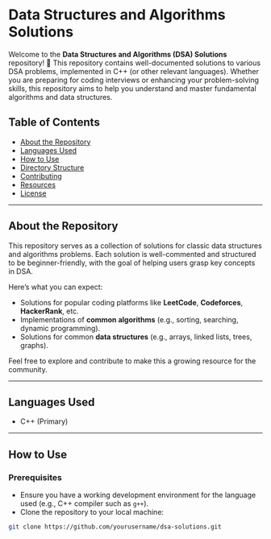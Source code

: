# Data Structures and Algorithms Solutions

Welcome to the **Data Structures and Algorithms (DSA) Solutions** repository! 🎉 This repository contains well-documented solutions to various DSA problems, implemented in C++ (or other relevant languages). Whether you are preparing for coding interviews or enhancing your problem-solving skills, this repository aims to help you understand and master fundamental algorithms and data structures.

## Table of Contents
- [About the Repository](#about-the-repository)
- [Languages Used](#languages-used)
- [How to Use](#how-to-use)
- [Directory Structure](#directory-structure)
- [Contributing](#contributing)
- [Resources](#resources)
- [License](#license)

---

## About the Repository

This repository serves as a collection of solutions for classic data structures and algorithms problems. Each solution is well-commented and structured to be beginner-friendly, with the goal of helping users grasp key concepts in DSA.

Here’s what you can expect:
- Solutions for popular coding platforms like **LeetCode**, **Codeforces**, **HackerRank**, etc.
- Implementations of **common algorithms** (e.g., sorting, searching, dynamic programming).
- Solutions for common **data structures** (e.g., arrays, linked lists, trees, graphs).

Feel free to explore and contribute to make this a growing resource for the community.

---

## Languages Used

- C++ (Primary)


---

## How to Use

### Prerequisites
- Ensure you have a working development environment for the language used (e.g., C++ compiler such as `g++`).
- Clone the repository to your local machine:

```bash
git clone https://github.com/yourusername/dsa-solutions.git
